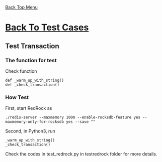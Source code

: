 [Back Top Menu](../README.md) 

# [Back To Test Cases](test_en.md)

## Test Transaction

### The function for test

Check function
```
def _warm_up_with_string()
def _check_transaction()
```

### How Test
First, start RedRock as
```
./redis-server --maxmemory 100m --enable-rocksdb-feature yes --maxmemory-only-for-rocksdb yes --save ""
```
Second, in Python3, run
```
_warm_up_with_string()
_check_transaction()
```

Check the codes in test_redrock.py in testredrock folder for more details.